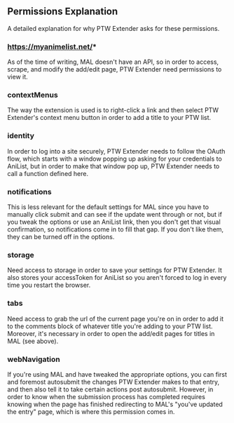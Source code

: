 ## Permissions Explanation
A detailed explanation for why PTW Extender asks for these permissions.

### https://myanimelist.net/*
As of the time of writing, MAL doesn't have an API, so in order to access, scrape, and modify the add/edit page, PTW Extender need permissions to view it.

### contextMenus
The way the extension is used is to right-click a link and then select PTW Extender's context menu button in order to add a title to your PTW list.

### identity
In order to log into a site securely, PTW Extender needs to follow the OAuth flow, which starts with a window popping up asking for your credentials to AniList, but in order to make that window pop up, PTW Extender needs to call a function defined here.

### notifications
This is less relevant for the default settings for MAL since you have to manually click submit and can see if the update went through or not, but if you tweak the options or use an AniList link, then you don't get that visual confirmation, so notifications come in to fill that gap.  If you don't like them, they can be turned off in the options.

### storage
Need access to storage in order to save your settings for PTW Extender.  It also stores your accessToken for AniList so you aren't forced to log in every time you restart the browser.

### tabs
Need access to grab the url of the current page you're on in order to add it to the comments block of whatever title you're adding to your PTW list.  Moreover, it's necessary in order to open the add/edit pages for titles in MAL (see above).

### webNavigation
If you're using MAL and have tweaked the appropriate options, you can first and foremost autosubmit the changes PTW Extender makes to that entry, and then also tell it to take certain actions post autosubmit.  However, in order to know when the submission process has completed requires knowing when the page has finished redirecting to MAL's "you've updated the entry" page, which is where this permission comes in.
